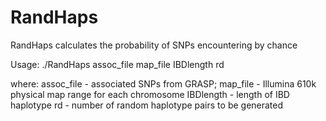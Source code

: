 # RandHaps
RandHaps calculates the probability of SNPs encountering by chance 

Usage:
./RandHaps assoc_file map_file IBDlength rd 

where:
assoc_file - associated SNPs from GRASP;
map_file - Illumina 610k physical map range for each chromosome
IBDlength - length of IBD haplotype
rd - number of random haplotype pairs to be generated
